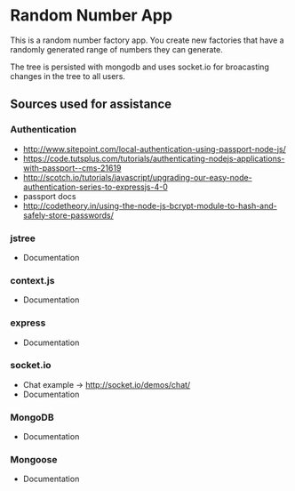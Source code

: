 # Random Number App #

This is a random number factory app.  You create new factories that have a randomly generated range of numbers they can generate.

The tree is persisted with mongodb and uses socket.io for broacasting changes in the tree to all users.

## Sources used for assistance ##

### Authentication ###
* http://www.sitepoint.com/local-authentication-using-passport-node-js/
* https://code.tutsplus.com/tutorials/authenticating-nodejs-applications-with-passport--cms-21619
* http://scotch.io/tutorials/javascript/upgrading-our-easy-node-authentication-series-to-expressjs-4-0
* passport docs
* http://codetheory.in/using-the-node-js-bcrypt-module-to-hash-and-safely-store-passwords/

### jstree ###
* Documentation

### context.js ###
* Documentation

### express ###
* Documentation

### socket.io ###
*  Chat example -> http://socket.io/demos/chat/
* Documentation

### MongoDB ###
* Documentation

### Mongoose ###
* Documentation
